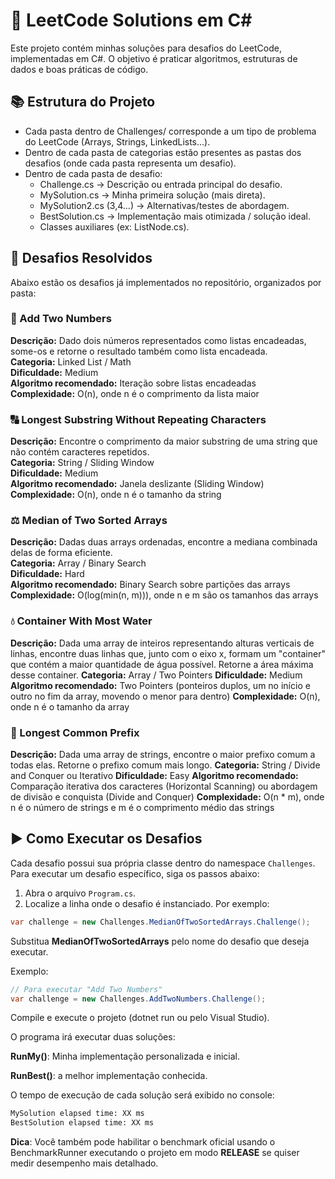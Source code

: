 ﻿# 🚀 LeetCode Solutions em C#

Este projeto contém minhas soluções para desafios do LeetCode, implementadas em C#.
O objetivo é praticar algoritmos, estruturas de dados e boas práticas de código.

## 📚 Estrutura do Projeto

- Cada pasta dentro de Challenges/ corresponde a um tipo de problema do LeetCode (Arrays, Strings, LinkedLists...).
- Dentro de cada pasta de categorias estão presentes as pastas dos desafios (onde cada pasta representa um desafio).
- Dentro de cada pasta de desafio:
  - Challenge.cs → Descrição ou entrada principal do desafio.
  - MySolution.cs → Minha primeira solução (mais direta).
  - MySolution2.cs (3,4...) → Alternativas/testes de abordagem.
  - BestSolution.cs → Implementação mais otimizada / solução ideal.
  - Classes auxiliares (ex: ListNode.cs).

## 📂 Desafios Resolvidos

Abaixo estão os desafios já implementados no repositório, organizados por pasta:

### 🔢 Add Two Numbers

**Descrição:** Dado dois números representados como listas encadeadas, some-os e retorne o resultado também como lista encadeada.  
**Categoria:** Linked List / Math  
**Dificuldade:** Medium  
**Algoritmo recomendado:** Iteração sobre listas encadeadas  
**Complexidade:** O(n), onde n é o comprimento da lista maior  

### 🔠 Longest Substring Without Repeating Characters

**Descrição:** Encontre o comprimento da maior substring de uma string que não contém caracteres repetidos.  
**Categoria:** String / Sliding Window  
**Dificuldade:** Medium  
**Algoritmo recomendado:** Janela deslizante (Sliding Window)  
**Complexidade:** O(n), onde n é o tamanho da string  

### ⚖️ Median of Two Sorted Arrays

**Descrição:** Dadas duas arrays ordenadas, encontre a mediana combinada delas de forma eficiente.  
**Categoria:** Array / Binary Search  
**Dificuldade:** Hard  
**Algoritmo recomendado:** Binary Search sobre partições das arrays  
**Complexidade:** O(log(min(n, m))), onde n e m são os tamanhos das arrays

### 💧 Container With Most Water

**Descrição:** Dada uma array de inteiros representando alturas verticais de linhas, encontre duas linhas que, junto com o eixo x, formam um "container" que contém a maior quantidade de água possível. Retorne a área máxima desse container.
**Categoria:** Array / Two Pointers
**Dificuldade:** Medium
**Algoritmo recomendado:** Two Pointers (ponteiros duplos, um no início e outro no fim da array, movendo o menor para dentro)
**Complexidade:** O(n), onde n é o tamanho da array

### 🌿 Longest Common Prefix

**Descrição:** Dada uma array de strings, encontre o maior prefixo comum a todas elas. Retorne o prefixo comum mais longo.
**Categoria:** String / Divide and Conquer ou Iterativo
**Dificuldade:** Easy
**Algoritmo recomendado:** Comparação iterativa dos caracteres (Horizontal Scanning) ou abordagem de divisão e conquista (Divide and Conquer)
**Complexidade:** O(n * m), onde n é o número de strings e m é o comprimento médio das strings

## ▶️ Como Executar os Desafios

Cada desafio possui sua própria classe dentro do namespace `Challenges`. Para executar um desafio específico, siga os passos abaixo:

1. Abra o arquivo `Program.cs`.
2. Localize a linha onde o desafio é instanciado. Por exemplo:

```csharp
var challenge = new Challenges.MedianOfTwoSortedArrays.Challenge();
```

Substitua **MedianOfTwoSortedArrays** pelo nome do desafio que deseja executar.

Exemplo:

```csharp
// Para executar "Add Two Numbers"
var challenge = new Challenges.AddTwoNumbers.Challenge();
```

Compile e execute o projeto (dotnet run ou pelo Visual Studio).

O programa irá executar duas soluções:

**RunMy()**: Minha implementação personalizada e inicial.

**RunBest()**: a melhor implementação conhecida.

O tempo de execução de cada solução será exibido no console:

```cmd
MySolution elapsed time: XX ms
BestSolution elapsed time: XX ms
```

**Dica**: Você também pode habilitar o benchmark oficial usando o BenchmarkRunner executando o projeto em modo **RELEASE** se quiser medir desempenho mais detalhado.
